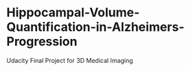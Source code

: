 # Hippocampal-Volume-Quantification-in-Alzheimers-Progression
Udacity Final Project for 3D Medical Imaging
